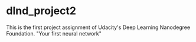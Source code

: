# dlnd_project2

This is the first project assignment of Udacity's Deep Learning Nanodegree Foundation. "Your first neural network"
